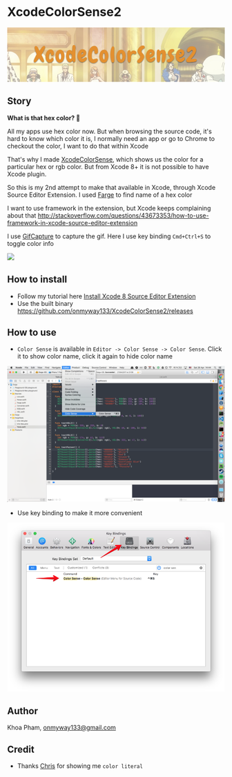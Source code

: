 # XcodeColorSense2

![](Screenshots/Banner.png)

## Story

**What is that hex color? 🤔**

All my apps use hex color now. But when browsing the source code, it's hard to know which color it is, I normally need an app or go to Chrome to checkout the color, I want to do that within Xcode

That's why I made [XcodeColorSense](https://github.com/onmyway133/XcodeColorSense), which shows us the color for a particular hex or rgb color. But from Xcode 8+ it is not possible to have Xcode plugin.

So this is my 2nd attempt to make that available in Xcode, through Xcode Source Editor Extension. I used [Farge](https://github.com/onmyway133/Farge) to find name of a hex color

I want to use framework in the extension, but Xcode keeps complaining about that http://stackoverflow.com/questions/43673353/how-to-use-framework-in-xcode-source-editor-extension

I use [GifCapture](https://github.com/onmyway133/GifCapture) to capture the gif. Here I use key binding `Cmd+Ctrl+S` to toggle color info

![](Screenshots/demo.gif)

## How to install

- Follow my tutorial here [Install Xcode 8 Source Editor Extension](https://medium.com/@onmyway133/install-xcode-8-source-editor-extension-10c9849e33b0)
- Use the built binary https://github.com/onmyway133/XcodeColorSense2/releases

## How to use

- `Color Sense` is available in `Editor -> Color Sense -> Color Sense`. Click it to show color name, click it again to hide color name

![](Screenshots/editor.png)

- Use key binding to make it more convenient

![](Screenshots/keyBinding.png)


## Author

Khoa Pham, onmyway133@gmail.com

## Credit

- Thanks [Chris](https://github.com/zenangst) for showing me `color literal`
